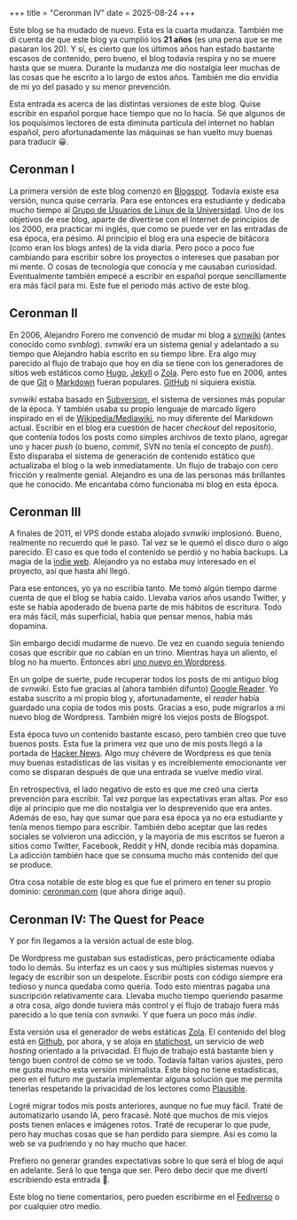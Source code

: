+++
title = "Ceronman IV"
date = 2025-08-24
+++

Este blog se ha mudado de nuevo. Esta es la cuarta mudanza. También me di cuenta de que este blog ya cumplió los **21 años** (es una pena que se me pasaran los 20). Y sí, es cierto que los últimos años han estado bastante escasos de contenido, pero bueno, el blog todavía respira y no se muere hasta que se muera. Durante la mudanza me dio nostalgia leer muchas de las cosas que he escrito a lo largo de estos años. También me dio envidia de mi yo del pasado y su menor prevención.

Esta entrada es acerca de las distintas versiones de este blog. Quise escribir en español porque hace tiempo que no lo hacía. Sé que algunos de los poquísimos lectores de esta diminuta partícula del internet no hablan español, pero afortunadamente las máquinas se han vuelto muy buenas para traducir 😀.

## Ceronman I

La primera versión de este blog comenzó en [Blogspot](https://ceronman.blogspot.com/). Todavía existe esa versión, nunca quise cerrarla. Para ese entonces era estudiante y dedicaba mucho tiempo al [Grupo de Usuarios de Linux de la Universidad](http://gluc.unicauca.edu.co). Uno de los objetivos de ese blog, aparte de divertirse con el Internet de principios de los 2000, era practicar mi inglés, que como se puede ver en las entradas de esa época, era pésimo. Al principio el blog era una especie de bitácora (como eran los blogs antes) de la vida diaria. Pero poco a poco fue cambiando para escribir sobre los proyectos o intereses que pasaban por mi mente. O cosas de tecnología que conocía y me causaban curiosidad. Eventualmente también empecé a escribir en español porque sencillamente era más fácil para mi. Este fue el periodo más activo de este blog.

## Ceronman II

En 2006, Alejandro Forero me convenció de mudar mi blog a [svnwiki](https://web.archive.org/web/20071011151759/http://wiki.freaks-unidos.net/svnwiki/) (antes conocido como *svnblog*). *svnwiki* era un sistema genial y adelantado a su tiempo que Alejandro había escrito en su tiempo libre. Era algo muy parecido al flujo de trabajo que hoy en día se tiene con los generadores de sitios web estáticos como [Hugo](https://gohugo.io/), [Jekyll](https://jekyllrb.com/) o [Zola](https://www.getzola.org/). Pero esto fue en 2006, antes de que [Git](https://en.wikipedia.org/wiki/Git) o [Markdown](https://en.wikipedia.org/wiki/Markdown) fueran populares. [GitHub](http://github.com/) ni siquiera existía.

*svnwiki* estaba basado en [Subversion](https://subversion.apache.org/), el sistema de versiones más popular de la época. Y también usaba su propio lenguaje de marcado ligero inspirado en el de [Wikipedia/Mediawiki](https://www.mediawiki.org/wiki/Help:Formatting), no muy diferente del Markdown actual. Escribir en el blog era cuestión de hacer *checkout* del repositorio, que contenía todos los posts como simples archivos de texto plano, agregar uno y hacer *push* (o bueno, *commit*, SVN no tenía el concepto de *push*). Esto disparaba el sistema de generación de contenido estático que actualizaba el blog o la web inmediatamente. Un flujo de trabajo con cero fricción y realmente genial. Alejandro es una de las personas más brillantes que he conocido. Me encantaba cómo funcionaba mi blog en esta época.

## Ceronman III

A finales de 2011, el VPS donde estaba alojado *svnwiki* implosionó. Bueno, realmente no recuerdo qué le pasó. Tal vez se le quemó el disco duro o algo parecido. El caso es que todo el contenido se perdió y no había backups. La magia de la [indie web](https://indieweb.org/). Alejandro ya no estaba muy interesado en el proyecto, así que hasta ahí llegó.

Para ese entonces, yo ya no escribía tanto. Me tomó algún tiempo darme cuenta de que el blog se había caído. Llevaba varios años usando Twitter, y este se había apoderado de buena parte de mis hábitos de escritura. Todo era más fácil, más superficial, había que pensar menos, había más dopamina.

Sin embargo decidí mudarme de nuevo. De vez en cuando seguía teniendo cosas que escribir que no cabían en un trino. Mientras haya un aliento, el blog no ha muerto. Entonces abrí [uno nuevo en Wordpress](https://ceronman.wordpress.com/).

En un golpe de suerte, pude recuperar todos los posts de mi antiguo blog de *svnwiki*. Esto fue gracias al (ahora también difunto) [Google Reader](https://en.wikipedia.org/wiki/Google_Reader). Yo estaba suscrito a mi propio blog y, afortunadamente, el *reader* había guardado una copia de todos mis posts. Gracias a eso, pude migrarlos a mi nuevo blog de Wordpress. También migré los viejos posts de Blogspot.

Esta época tuvo un contenido bastante escaso, pero también creo que tuve buenos posts. Esta fue la primera vez que uno de mis posts llegó a la portada de [Hacker News](https://news.ycombinator.com/). Algo muy chévere de Wordpress es que tenía muy buenas estadísticas de las visitas y es increíblemente emocionante ver como se disparan después de que una entrada se vuelve medio viral.

En retrospectiva, el lado negativo de esto es que me creó una cierta prevención para escribir. Tal vez porque las expectativas eran altas. Por eso dije al principio que me dio nostalgia ver lo desprevenido que era antes.  Además de eso, hay que sumar que para esa época ya no era estudiante y tenía menos tiempo para escribir. También debo aceptar que las redes sociales se volvieron una adicción, y la mayoría de mis escritos se fueron a sitios como Twitter, Facebook, Reddit y HN, donde recibía más dopamina. La adicción también hace que se consuma mucho más contenido del que se produce.

Otra cosa notable de este blog es que fue el primero en tener su propio dominio: [ceronman.com](https://ceronman.com) (que ahora dirige aquí).

## Ceronman IV: The Quest for Peace

Y por fin llegamos a la versión actual de este blog.

De Wordpress me gustaban sus estadísticas, pero prácticamente odiaba todo lo demás. Su interfaz es un caos y sus múltiples sistemas nuevos y legacy de escribir son un despelote. Escribir posts con código siempre era tedioso y nunca quedaba como quería. Todo esto mientras pagaba una suscripción relativamente cara. Llevaba mucho tiempo queriendo pasarme a otra cosa, algo donde tuviera más control y el flujo de trabajo fuera más parecido a lo que tenía con *svnwiki*. Y que fuera un poco más *indie*.

Esta versión usa el generador de webs estáticas [Zola](https://www.getzola.org/). El contenido del blog está en [Github](https://github.com/ceronman/blog), por ahora, y se aloja en [statichost](https://www.statichost.eu/), un servicio de *web hosting* orientado a la privacidad. El flujo de trabajo está bastante bien y tengo buen control de cómo se ve todo. Todavía faltan varios ajustes, pero me gusta mucho esta versión minimalista. Este blog no tiene estadísticas, pero en el futuro me gustaría implementar alguna solución que me permita tenerlas respetando la privacidad de los lectores como [Plausible](https://plausible.io/).

Logré migrar todos mis posts anteriores, aunque no fue muy fácil. Traté de automatizarlo usando IA, pero fracasé. Noté que muchos de mis viejos posts tienen enlaces e imágenes rotos. Traté de recuperar lo que pude, pero hay muchas cosas que se han perdido para siempre. Así es como la web se va pudriendo y no hay mucho que hacer.

Prefiero no generar grandes expectativas sobre lo que será el blog de aquí en adelante. Será lo que tenga que ser. Pero debo decir que me divertí escribiendo esta entrada 🙂.

Este blog no tiene comentarios, pero pueden escribirme en el [Fediverso](https://col.social/@manuelceron) o por cualquier otro medio.

